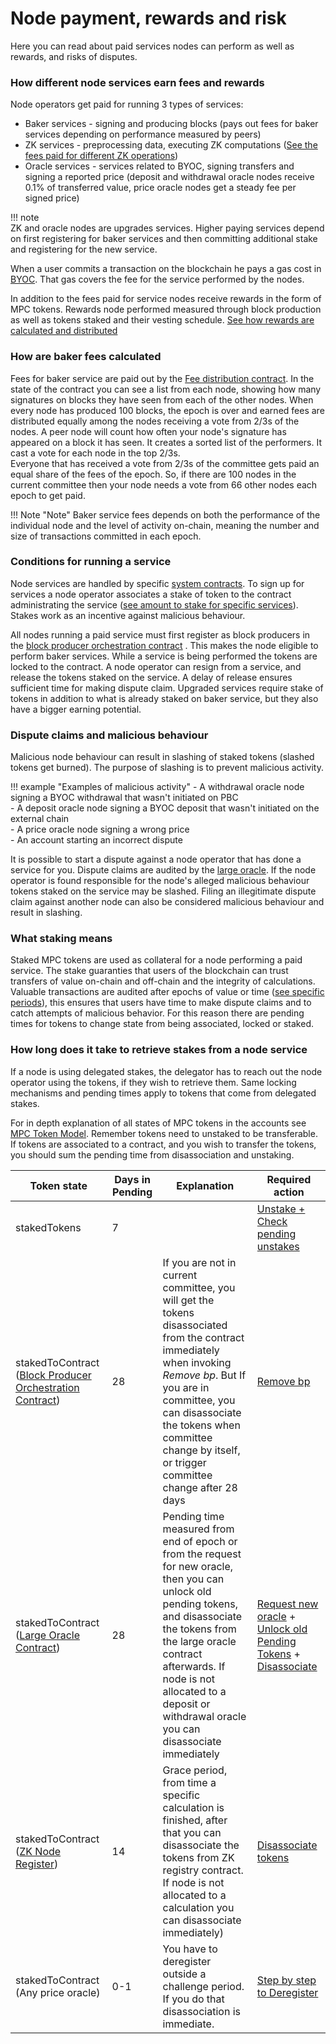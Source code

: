 # Node payment, rewards and risk

Here you can read about paid services nodes can perform as well as rewards, and risks of disputes.

### How different node services earn fees and rewards

Node operators get paid for running 3 types of services:

- Baker services - signing and producing
  blocks (pays out fees for baker services depending on performance measured by peers)
- ZK services - preprocessing data, executing ZK
  computations ([See the fees paid for different ZK operations](https://partisiablockchain.gitlab.io/documentation/smart-contracts/gas/zk-computation-gas-fees.html))
- Oracle services - services related to BYOC, signing transfers and signing a reported price (deposit and withdrawal
  oracle nodes receive 0.1% of transferred value, price oracle nodes get a steady fee per signed price)

!!! note   
    ZK and oracle nodes are upgrades services. Higher paying services depend on first registering for baker services and
    then committing additional stake and registering for the new service.

When a user commits a transaction on the blockchain he pays a gas cost
in [BYOC](../pbc-fundamentals/byoc/introduction-to-byoc.md). That gas covers the fee for the service performed by the
nodes.

In addition to the fees paid for service nodes receive rewards in the form of MPC tokens. Rewards node performed
measured through block production as well as tokens staked and their vesting
schedule. [See how rewards are calculated and distributed](https://gitlab.com/partisiablockchain/node-operators-rewards/-/tree/main?ref_type=heads)

### How are baker fees calculated

Fees for baker service are paid out by the [Fee distribution contract](https://browser.partisiablockchain.com/contracts/04fe17d1009372c8ed3ac5b790b32e349359c2c7e9). In the state of the contract you can see a list from each node, showing how many signatures on blocks they have seen from each of the other nodes. When every node has produced 100 blocks, the epoch is over and earned fees are distributed equally among the nodes receiving a vote from 2/3s of the nodes.
A peer node will count how often your node's signature has appeared on a block it has seen. It creates a sorted list of the performers. It cast a vote for each node in the top 2/3s.   
Everyone that has received a vote from 2/3s of the committee gets paid an equal share of the fees of the epoch. So, if there are 100 nodes in the current committee then your node needs a vote from 66 other nodes each epoch to get paid.

!!! Note "Note"
    Baker service fees depends on both the performance of the individual node and the level of activity on-chain, meaning the number and size of transactions committed in each epoch.        


### Conditions for running a service

Node services are handled by specific [system contracts](../pbc-fundamentals/governance-system-smart-contracts-overview.md). To sign up for
services a node operator associates a stake of token to the contract administrating the service
([see amount to stake for specific services](start-running-a-node.md)). Stakes work as an incentive against malicious
behaviour.

All nodes running a paid service must first register as block producers in
the [block producer orchestration contract](https://browser.partisiablockchain.com/contracts/04203b77743ad0ca831df9430a6be515195733ad91)
. This makes the node eligible to perform baker services. While a service is being performed the tokens are locked to
the contract. A node operator can resign from a service, and release the tokens staked on the service. A delay of
release ensures sufficient time for making dispute claim. Upgraded services require stake of tokens in addition to what
is already staked on baker service, but they also have a bigger earning potential.

### Dispute claims and malicious behaviour

Malicious node behaviour can result in slashing of staked tokens (slashed tokens get burned). The purpose of slashing is to prevent malicious activity.

!!! example "Examples of malicious activity"
    - A withdrawal oracle node signing a BYOC withdrawal that wasn't initiated on PBC   
    - A deposit oracle node signing a BYOC deposit that wasn't initiated on the external chain   
    - A price oracle node signing a wrong price   
    - An account starting an incorrect dispute   

It is possible to start a dispute against a node operator that has done a service for you. Dispute claims are
audited by the [large oracle](../pbc-fundamentals/dictionary.md#large-oracle). If the node operator is found responsible
for the node's alleged malicious behaviour tokens staked on the service may be slashed. Filing an illegitimate dispute claim against another node can also be
considered malicious behaviour and result in slashing.

### What staking means

Staked MPC tokens are used as collateral for a node performing a paid service. The stake guaranties that users of the blockchain can trust transfers of value on-chain and off-chain and the integrity of calculations.
Valuable transactions are audited after epochs of value or time ([see specific periods](node-payment-rewards-and-risks.md#how-long-does-it-take-to-retrieve-stakes-from-a-node-service)), this ensures that users have time to make dispute claims and to catch attempts of malicious behavior.
For this reason there are  pending times for tokens to change state from being associated, locked or staked.

### How long does it take to retrieve stakes from a node service

If a node is using delegated stakes, the delegator has to reach out the node operator using the tokens, if they wish to
retrieve them. Same locking mechanisms and pending times apply to tokens that come from delegated stakes.

For in depth explanation of all states of MPC tokens in the accounts
see [MPC Token Model](../pbc-fundamentals/mpc-token-model-and-account-elements.md). Remember tokens need to unstaked to
be transferable. If tokens are associated to a contract, and you wish to transfer the tokens, you should sum the
pending time from disassociation and unstaking.

| **Token state**                                                                                                        | **Days in Pending** | **Explanation**                                                                                                                                                                                                                                         | **Required action**                                                                                                                                                                                                           |
|------------------------------------------------------------------------------------------------------------------------|---------------------|---------------------------------------------------------------------------------------------------------------------------------------------------------------------------------------------------------------------------------------------------------|-------------------------------------------------------------------------------------------------------------------------------------------------------------------------------------------------------------------------------|
| stakedTokens                                                                                                           | 7                   |                                                                                                                                                                                                                                                         | [Unstake + Check pending unstakes](https://browser.partisiablockchain.com/node-operation)                                                                                                                                     |
| stakedToContract ([Block Producer Orchestration Contract](https://browser.partisiablockchain.com/contracts/04203b77743ad0ca831df9430a6be515195733ad91))  | 28                  | If you are not in current committee, you will get the tokens disassociated from the contract immediately when invoking _Remove bp_. But If you are in committee, you can disassociate the tokens when committee change by itself, or trigger committee change after 28 days             | [Remove bp](https://browser.partisiablockchain.com/contracts/04203b77743ad0ca831df9430a6be515195733ad91/removeBp)                                                                                                             |
| stakedToContract ([Large Oracle Contract](https://browser.partisiablockchain.com/contracts/04f1ab744630e57fb9cfcd42e6ccbf386977680014))   | 28                  | Pending time measured from end of epoch or from the request for new oracle, then you can unlock old pending tokens, and  disassociate the tokens from the large oracle contract afterwards. If node is not allocated to a deposit or withdrawal oracle you can disassociate immediately | [Request new oracle](run-a-deposit-or-withdrawal-oracle-node#request-new-oracle) + [Unlock old Pending Tokens](https://browser.partisiablockchain.com/contracts/04f1ab744630e57fb9cfcd42e6ccbf386977680014/unlockOldPendingTokens) + [Disassociate](https://browser.partisiablockchain.com/contracts/04f1ab744630e57fb9cfcd42e6ccbf386977680014/disassociateTokensFromContract) |
| stakedToContract ([ZK Node Register](https://browser.partisiablockchain.com/contracts/01a2020bb33ef9e0323c7a3210d5cb7fd492aa0d65)) | 14                  | Grace period, from time  a specific calculation is finished, after that you can disassociate the tokens from ZK registry contract. If node is not allocated to a calculation you can disassociate immediately)                                          | [Disassociate tokens](https://browser.partisiablockchain.com/contracts/01a2020bb33ef9e0323c7a3210d5cb7fd492aa0d65/disassociateTokens)                                                                                         |
| stakedToContract (Any price oracle)                                                                                    | 0-1                 | You have to deregister outside a challenge period. If you do that disassociation is immediate.                                                                                                                                                          | [Step by step to Deregister](run-a-price-oracle-node.md#how-to-deregister-as-a-price-oracle)                                                                                                                                       |

